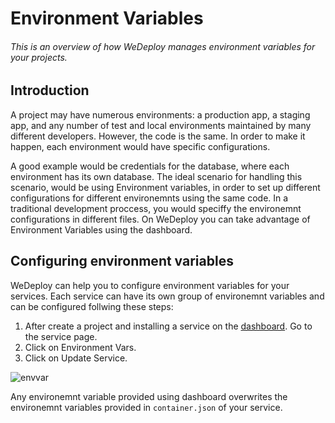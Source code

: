 # Environment Variables

###### This is an overview of how WeDeploy manages environment variables for your projects.

<!-- <article id="introduction"> -->

## Introduction

A project may have numerous environments: a production app, a staging app, and any number of test and local environments maintained by many different developers. However, the code is the same. In order to make it happen, each environment would have specific configurations.

A good example would be credentials for the database, where each environment has its own database. The ideal scenario for handling this scenario, would be using Environment variables, in order to set up different configurations for different environemnts using the same code. In a traditional development proccess, you would speciffy the environemnt configurations in different files. On WeDeploy you can take advantage of Environment Variables using the dashboard.

<!-- </article> -->

<!-- <article id="configuring-environment-variables"> -->

## Configuring environment variables

WeDeploy can help you to configure environment variables for your services. Each service can have its own group of environemnt variables and can be configured follwing these steps:


<ol class="list list--numeric">
  <li>After create a project and installing a service on the <a href="http://dashboard.wedeploy.com">dashboard</a>. Go to the service page.</li>
  <li>Click on Environment Vars.</li>
  <li>Click on Update Service.</li>
</ol>

![envvar](https://cloud.githubusercontent.com/assets/301291/19909475/27d9d6f0-a045-11e6-9483-54d76a164384.png)

Any environemnt variable provided using dashboard overwrites the environemnt variables provided in `container.json` of your service.

<!-- </article> -->


